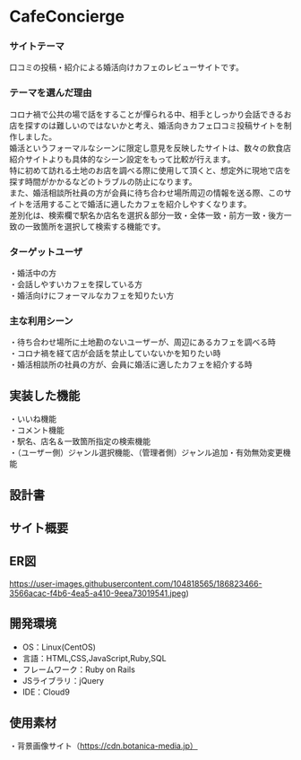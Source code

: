 # CafeConcierge

### サイトテーマ
口コミの投稿・紹介による婚活向けカフェのレビューサイトです。

### テーマを選んだ理由
コロナ禍で公共の場で話をすることが憚られる中、相手としっかり会話できるお店を探すのは難しいのではないかと考え、婚活向きカフェ口コミ投稿サイトを制作しました。<br/>
婚活というフォーマルなシーンに限定し意見を反映したサイトは、数々の飲食店紹介サイトよりも具体的なシーン設定をもって比較が行えます。<br/>
特に初めて訪れる土地のお店を調べる際に使用して頂くと、想定外に現地で店を探す時間がかかるなどのトラブルの防止になります。<br/>
また、婚活相談所社員の方が会員に待ち合わせ場所周辺の情報を送る際、このサイトを活用することで婚活に適したカフェを紹介しやすくなります。<br/>
差別化は、検索欄で駅名か店名を選択＆部分一致・全体一致・前方一致・後方一致の一致箇所を選択して検索する機能です。<br/>

### ターゲットユーザ
・婚活中の方<br/>
・会話しやすいカフェを探している方<br/>
・婚活向けにフォーマルなカフェを知りたい方<br/>

### 主な利用シーン
・待ち合わせ場所に土地勘のないユーザーが、周辺にあるカフェを調べる時<br/>
・コロナ禍を経て店が会話を禁止していないかを知りたい時<br/>
・婚活相談所の社員の方が、会員に婚活に適したカフェを紹介する時<br/>

## 実装した機能
・いいね機能<br/>
・コメント機能<br/>
・駅名、店名＆一致箇所指定の検索機能<br/>
・（ユーザー側）ジャンル選択機能、（管理者側）ジャンル追加・有効無効変更機能<br/>

## 設計書

## サイト概要

## ER図
https://user-images.githubusercontent.com/104818565/186823466-3566acac-f4b6-4ea5-a410-9eea73019541.jpeg)

## 開発環境
- OS：Linux(CentOS)
- 言語：HTML,CSS,JavaScript,Ruby,SQL
- フレームワーク：Ruby on Rails
- JSライブラリ：jQuery
- IDE：Cloud9

## 使用素材
・背景画像サイト（https://cdn.botanica-media.jp）